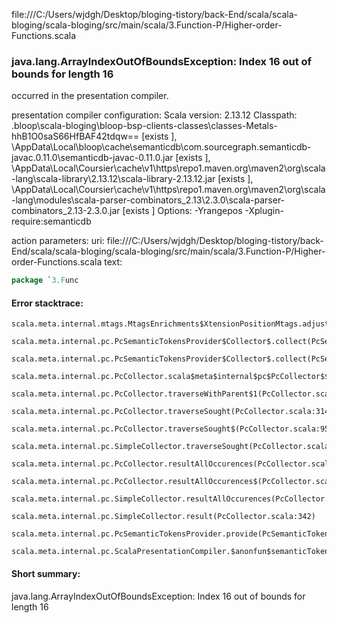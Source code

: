 file:///C:/Users/wjdgh/Desktop/bloging-tistory/back-End/scala/scala-bloging/scala-bloging/src/main/scala/3.Function-P/Higher-order-Functions.scala
### java.lang.ArrayIndexOutOfBoundsException: Index 16 out of bounds for length 16

occurred in the presentation compiler.

presentation compiler configuration:
Scala version: 2.13.12
Classpath:
<WORKSPACE>\.bloop\scala-bloging\bloop-bsp-clients-classes\classes-Metals-hhB1O0saS66HfBAF42tdqw== [exists ], <HOME>\AppData\Local\bloop\cache\semanticdb\com.sourcegraph.semanticdb-javac.0.11.0\semanticdb-javac-0.11.0.jar [exists ], <HOME>\AppData\Local\Coursier\cache\v1\https\repo1.maven.org\maven2\org\scala-lang\scala-library\2.13.12\scala-library-2.13.12.jar [exists ], <HOME>\AppData\Local\Coursier\cache\v1\https\repo1.maven.org\maven2\org\scala-lang\modules\scala-parser-combinators_2.13\2.3.0\scala-parser-combinators_2.13-2.3.0.jar [exists ]
Options:
-Yrangepos -Xplugin-require:semanticdb


action parameters:
uri: file:///C:/Users/wjdgh/Desktop/bloging-tistory/back-End/scala/scala-bloging/scala-bloging/src/main/scala/3.Function-P/Higher-order-Functions.scala
text:
```scala
package `3.Func
```



#### Error stacktrace:

```
scala.meta.internal.mtags.MtagsEnrichments$XtensionPositionMtags.adjust(MtagsEnrichments.scala:254)
	scala.meta.internal.pc.PcSemanticTokensProvider$Collector$.collect(PcSemanticTokensProvider.scala:64)
	scala.meta.internal.pc.PcSemanticTokensProvider$Collector$.collect(PcSemanticTokensProvider.scala:19)
	scala.meta.internal.pc.PcCollector.scala$meta$internal$pc$PcCollector$$collect$1(PcCollector.scala:108)
	scala.meta.internal.pc.PcCollector.traverseWithParent$1(PcCollector.scala:177)
	scala.meta.internal.pc.PcCollector.traverseSought(PcCollector.scala:314)
	scala.meta.internal.pc.PcCollector.traverseSought$(PcCollector.scala:95)
	scala.meta.internal.pc.SimpleCollector.traverseSought(PcCollector.scala:337)
	scala.meta.internal.pc.PcCollector.resultAllOccurences(PcCollector.scala:89)
	scala.meta.internal.pc.PcCollector.resultAllOccurences$(PcCollector.scala:85)
	scala.meta.internal.pc.SimpleCollector.resultAllOccurences(PcCollector.scala:337)
	scala.meta.internal.pc.SimpleCollector.result(PcCollector.scala:342)
	scala.meta.internal.pc.PcSemanticTokensProvider.provide(PcSemanticTokensProvider.scala:73)
	scala.meta.internal.pc.ScalaPresentationCompiler.$anonfun$semanticTokens$1(ScalaPresentationCompiler.scala:196)
```
#### Short summary: 

java.lang.ArrayIndexOutOfBoundsException: Index 16 out of bounds for length 16